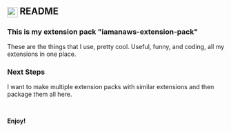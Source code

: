 <h2> <img valign="middle" src="https://iamanaws.gallerycdn.vsassets.io/extensions/iamanaws/iamanaws-extension-pack/0.3.0/1630860373622/Microsoft.VisualStudio.Services.Icons.Default" width="24px" height="24px" /> README </h2>

### This is my extension pack "iamanaws-extension-pack"

These are the things that I use, pretty cool.
Useful, funny, and coding, all my extensions in one place.

### Next Steps

I want to make multiple extension packs with similar extensions and then package them all here.

&nbsp;

**Enjoy!**
